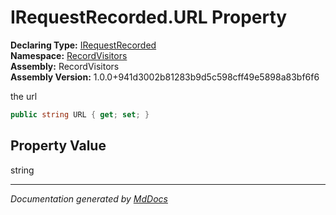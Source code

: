 ﻿<!--  
  <auto-generated>   
    The contents of this file were generated by a tool.  
    Changes to this file may be list if the file is regenerated  
  </auto-generated>   
-->

# IRequestRecorded.URL Property

**Declaring Type:** [IRequestRecorded](../index.md)  
**Namespace:** [RecordVisitors](../../index.md)  
**Assembly:** RecordVisitors  
**Assembly Version:** 1.0.0+941d3002b81283b9d5c598cff49e5898a83bf6f6

the url 

```csharp
public string URL { get; set; }
```

## Property Value

string

___

*Documentation generated by [MdDocs](https://github.com/ap0llo/mddocs)*
